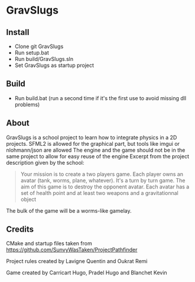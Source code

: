 # GravSlugs
 
## Install

- Clone git GravSlugs
- Run setup.bat
- Run build/GravSlugs.sln
- Set GravSlugs as startup project

## Build

- Run build.bat (run a second time if it's the first use to avoid missing dll problems)

## About

GravSlugs is a school project to learn how to integrate physics in a 2D projects.
SFML2 is allowed for the graphical part, but tools like imgui or nlohmann/json are allowed
The engine and the game should not be in the same project to allow for easy reuse of the engine
Excerpt from the project description given by the school:
> Your mission is to create a two players game. Each player owns an avatar (tank, worms, plane,
> whatever). It's a turn by turn game. The aim of this game is to destroy the opponent avatar. Each
> avatar has a set of health point and at least two weapons and a gravitationnal object

The bulk of the game will be a worms-like gamelay.

## Credits

CMake and startup files taken from https://github.com/SunvyWasTaken/ProjectPathfinder

Project rules created by Lavigne Quentin and Oukrat Remi

Game created by Carricart Hugo, Pradel Hugo and Blanchet Kevin